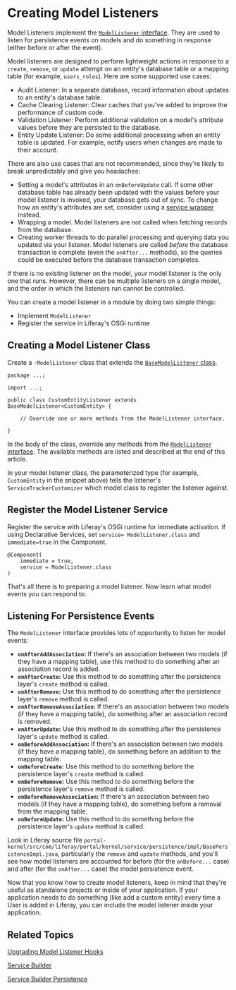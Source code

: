 # Creating Model Listeners [](id=model-listeners)

Model Listeners implement the
[`ModelListener` interface](@platform-ref@/7.1-latest/javadocs/portal-kernel/com/liferay/portal/kernel/model/ModelListener.html).
They are used to listen for persistence events on models and do something in
response (either before or after the event).

Model listeners are designed to perform lightweight actions in response to a
`create`, `remove`, or `update` attempt on an entity's database table or a
mapping table (for example, `users_roles`). Here are some supported use cases:

-  Audit Listener: In a separate database, record information about updates to
   an entity's database table.
-  Cache Clearing Listener: Clear caches that you've added to improve the
   performance of custom code.
-  Validation Listener: Perform additional validation on a model's attribute
   values before they are persisted to the database.
-  Entity Update Listener: Do some additional processing when an entity table is
   updated. For example, notify users when changes are made to their account.

There are also use cases that are not recommended, since they're likely to break
unpredictably and give you headaches:

-  Setting a model's attributes in an `onBeforeUpdate` call. If some other
   database table has already been updated with the values before your model
listener is invoked, your database gets out of sync. To change how an entity's
attributes are set, consider using a [service wrapper](/develop/tutorials/-/knowledge_base/7-1/customizing-liferay-services-service-wrappers)
instead.
-  Wrapping a model. Model listeners are not called when fetching records from
   the database.
-  Creating worker threads to do parallel processing and querying data you
   updated via your listener. Model listeners are called *before* the database
transaction is complete (even the `onAfter...` methods), so the queries could be
executed before the database transaction completes.

If there is no existing listener on the model, your model listener is the only
one that runs. However, there can be multiple listeners on a single model, and
the order in which the listeners run cannot be controlled. 

You can create a model listener in a module by doing two simple things:

-  Implement `ModelListener`
-  Register the service in Liferay's OSGi runtime

## Creating a Model Listener Class [](id=creating-a-modellistener-class)

Create a `-ModelListener` class that extends the
[`BaseModelListener` class](@platform-ref@/7.1-latest/javadocs/portal-kernel/com/liferay/portal/kernel/model/BaseModelListener.html). 

    package ...;

    import ...;

    public class CustomEntityListener extends BaseModelListener<CustomEntity> {

        // Override one or more methods from the ModelListener interface.
        
    }

In the body of the class, override any methods from the
[`ModelListener` interface](@platform-ref@/7.1-latest/javadocs/portal-kernel/com/liferay/portal/kernel/model/ModelListener.html).
The available methods are listed and described at the end of this article.

In your model listener class, the parameterized type (for example,
`CustomEntity` in the snippet above) tells the listener's
`ServiceTrackerCustomizer` which model class to register the listener against.

## Register the Model Listener Service [](id=register-the-model-listener-service)

Register the service with Liferay's OSGi runtime for immediate activation. If
using Declarative Services, set `service= ModelListener.class` and
`immediate=true` in the Component.

    @Component(
        immediate = true,
        service = ModelListener.class
    )

That's all there is to preparing a model listener. Now learn what model events
you can respond to.

## Listening For Persistence Events [](id=listening-for-persistence-events)

The `ModelListener` interface provides lots of opportunity to listen for model
events:

-  **`onAfterAddAssociation`:** If there's an association between two models (if
   they have a mapping table), use this method to do something after an
association record is added.
-  **`onAfterCreate`:** Use this method to do something after the persistence
   layer's `create` method is called.
-  **`onAfterRemove`:** Use this method to do something after the persistence
   layer's `remove` method is called.
-  **`onAfterRemoveAssociation`:** If there's an association between two models
   (if they have a mapping table), do something after an association record is
removed.
-  **`onAfterUpdate`:** Use this method to do something after the persistence
   layer's `update` method is called.
-  **`onBeforeAddAssociation`:** If there's an association between two models 
   (if they have a mapping table), do something before an addition to the
   mapping table.
-  **`onBeforeCreate`:** Use this method to do something before the persistence
   layer's `create` method is called.
-  **`onBeforeRemove`:** Use this method to do something before the persistence
   layer's `remove` method is called.
-  **`onBeforeRemoveAssociation`:** If there's an association between two models
(if
   they have a mapping table), do something before a removal from the mapping
table.
-  **`onBeforeUpdate`:** Use this method to do something before the persistence
   layer's `update` method is called.

Look in Liferay source file
`portal-kernel/src/com/liferay/portal/kernel/service/persistence/impl/BasePersistenceImpl.java`,
particularly the `remove` and `update` methods, and you'll see how model
listeners are accounted for before (for the `onBefore...` case) and after (for
the `onAfter...` case) the model persistence event.

Now that you know how to create model listeners, keep in mind that they're
useful as standalone projects or inside of your application. If your application
needs to do something (like add a custom entity) every time a User is added in
Liferay, you can include the model listener inside your application.

## Related Topics [](id=related-topics)

[Upgrading Model Listener Hooks](/develop/tutorials/-/knowledge_base/7-1/upgrading-model-listener-hooks)

[Service Builder](/develop/tutorials/-/knowledge_base/7-0/service-builder)

[Service Builder Persistence](/develop/tutorials/-/knowledge_base/7-1/service-builder-persistence)
